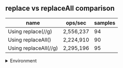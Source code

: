 ## replace vs replaceAll comparison

|name|ops/sec|samples|
|-|-|-|
|Using replace(//g)|2,556,237|94|
|Using replaceAll()|2,224,910|90|
|Using replaceAll(//g)|2,295,196|95|


<details>
<summary>Environment</summary>

* __Machine:__ linux x64 | 2 vCPUs | 6.8GB Mem
* __Run:__ Tue Oct 10 2023 21:36:07 GMT+0000 (Coordinated Universal Time)
</details>

<!--
{"environment":{"platform":"linux","arch":"x64","cpus":2,"totalMemory":6.759754180908203},"benchmarks":"[{\"timeStamp\":1696973756433,\"currentTarget\":{\"0\":{\"name\":\"Using replace(//g)\",\"options\":{\"async\":false,\"defer\":false,\"delay\":0.005,\"initCount\":1,\"maxTime\":5,\"minSamples\":5,\"minTime\":0.05},\"async\":false,\"defer\":false,\"delay\":0.005,\"initCount\":1,\"maxTime\":5,\"minSamples\":5,\"minTime\":0.05,\"id\":1,\"stats\":{\"moe\":4.36180747830672e-9,\"rme\":1.1149813019951818,\"sem\":2.2254119787279184e-9,\"deviation\":2.1576169647464694e-8,\"mean\":3.912000560459236e-7,\"sample\":[3.924572403675861e-7,3.952004697440731e-7,4.001100326084478e-7,3.8205740302977323e-7,3.8675640957426595e-7,3.8204676157827925e-7,3.89910110139023e-7,3.924207553910353e-7,3.9434611320984184e-7,3.875362759480393e-7,3.8283423658987084e-7,3.846661016562659e-7,3.8564968341681806e-7,3.8911495808028216e-7,3.880368042200956e-7,3.9358782617949086e-7,5.593137023890058e-7,3.8233604183610644e-7,3.996815773671529e-7,3.870304345512728e-7,3.8568200302521263e-7,3.831896306656228e-7,3.8024194860178927e-7,3.8721742005609566e-7,3.84691587932594e-7,3.8689968911759564e-7,3.8827395656767584e-7,3.8734054925091785e-7,3.8083558957441794e-7,3.838676431465252e-7,3.880132410060732e-7,3.8439438739444063e-7,3.813600611123357e-7,3.881736152811243e-7,3.8699850259575404e-7,3.83572092775908e-7,3.81144816111951e-7,3.89463636432701e-7,3.864149313601106e-7,3.812830835150309e-7,3.823725090975393e-7,3.916911091020976e-7,3.8363818763342426e-7,3.8207090382818374e-7,3.889075355734679e-7,3.800933836768493e-7,3.8553473671429766e-7,3.861213261798341e-7,3.892394727456233e-7,3.8499594769952267e-7,3.805854663560409e-7,3.833552896180669e-7,3.9036105693709825e-7,3.838531079019859e-7,3.814141390379201e-7,3.810445828938282e-7,3.812965160839904e-7,3.842226716346555e-7,3.880708317839987e-7,3.813974517556175e-7,3.848525235815051e-7,3.9069798978577445e-7,3.8921215386600093e-7,3.857191315631711e-7,3.890535450040599e-7,3.880108820203829e-7,4.256531944117714e-7,3.8076152894662953e-7,3.8414526814239206e-7,3.8396351918329016e-7,3.815453492070705e-7,3.8156958392026775e-7,3.8811446357977006e-7,3.8026924009027434e-7,3.820035367534572e-7,4.126596385998394e-7,4.461163569167386e-7,3.9340973326668786e-7,3.953515396616228e-7,3.892550021962709e-7,3.9476384786658787e-7,3.963194135199406e-7,3.880220611623574e-7,4.713499568319171e-7,4.026158797958225e-7,3.961694612320322e-7,3.9127935808303416e-7,3.9976679389891096e-7,3.896404856030657e-7,3.821830250980749e-7,3.9620201905454324e-7,3.8366739370806254e-7,3.863188227988065e-7,3.977250193120371e-7],\"variance\":4.655310966561767e-16},\"times\":{\"cycle\":0.05165483780041584,\"elapsed\":5.41,\"period\":3.912000560459236e-7,\"timeStamp\":1696973751023},\"running\":false,\"count\":132042,\"cycles\":5,\"hz\":2556236.8525903495},\"1\":{\"name\":\"Using replaceAll()\",\"options\":{\"async\":false,\"defer\":false,\"delay\":0.005,\"initCount\":1,\"maxTime\":5,\"minSamples\":5,\"minTime\":0.05},\"async\":false,\"defer\":false,\"delay\":0.005,\"initCount\":1,\"maxTime\":5,\"minSamples\":5,\"minTime\":0.05,\"id\":2,\"stats\":{\"moe\":9.2045760897988e-9,\"rme\":2.0479353548836183,\"sem\":4.6962122907136736e-9,\"deviation\":4.455218164299606e-8,\"mean\":4.494563789745152e-7,\"sample\":[4.500254881515743e-7,4.4754975982318704e-7,4.5055397517133204e-7,4.558333912609505e-7,4.53637497883414e-7,4.471923998966215e-7,4.613547871490223e-7,4.90691499995577e-7,6.529741523437155e-7,5.139870761718577e-7,4.4448514334745724e-7,4.6686123402379905e-7,4.5800713089466725e-7,4.534209695901278e-7,4.446717584839136e-7,4.4493354781842224e-7,7.708562891141472e-7,4.580476773909211e-7,4.459101895107977e-7,4.457700396650507e-7,4.4503050683120316e-7,4.618978228294403e-7,4.4199834288232704e-7,4.4662592331423536e-7,4.6910714852357867e-7,5.667632172763332e-7,4.52287439400617e-7,4.453055178492728e-7,4.359826766038491e-7,4.385776987364009e-7,4.4040410947032725e-7,4.352287073627288e-7,4.3501032133943424e-7,4.336471419162507e-7,4.366560853438713e-7,4.352740137964503e-7,4.3634861168885193e-7,4.3729408451192454e-7,4.3557386127287855e-7,4.3518821928729893e-7,4.3412747850804215e-7,4.3803243725734884e-7,4.362350856211869e-7,4.3630961418469214e-7,4.400213186356073e-7,4.3478176996672213e-7,4.3415088567665003e-7,4.3769705872157517e-7,4.342107186780066e-7,4.3437181929985625e-7,4.358268434636504e-7,4.377564913131593e-7,4.391205678058582e-7,4.378275016888673e-7,4.332719867042118e-7,4.4266608110086373e-7,4.4952500279866006e-7,4.3547993145435604e-7,4.376861539521386e-7,4.36656238428617e-7,4.349133018161151e-7,4.368697977214601e-7,4.3310147510914775e-7,4.3487712590525893e-7,4.3777226657022056e-7,4.366312571581114e-7,4.3482202244094825e-7,4.3538606008938494e-7,4.3378005115089514e-7,4.368878813712573e-7,4.3942994307955944e-7,4.3656667269454997e-7,4.3354668595589315e-7,4.425902933856898e-7,4.3319964349376114e-7,4.399104514884566e-7,4.363591498962343e-7,4.353714295555728e-7,4.3674234243543704e-7,4.370850792666649e-7,4.323221559155063e-7,4.323763982536361e-7,4.3153852247969895e-7,4.35471311581286e-7,4.374338353698967e-7,4.380882912673194e-7,4.346696031069433e-7,4.3339254436952644e-7,4.4176102887356083e-7,4.414570427204698e-7],\"variance\":1.9848968891505153e-15},\"times\":{\"cycle\":0.05219402092117353,\"elapsed\":5.372,\"period\":4.494563789745152e-7,\"timeStamp\":1696973756444},\"running\":false,\"count\":116127,\"cycles\":5,\"hz\":2224910.0174784735},\"2\":{\"name\":\"Using replaceAll(//g)\",\"options\":{\"async\":false,\"defer\":false,\"delay\":0.005,\"initCount\":1,\"maxTime\":5,\"minSamples\":5,\"minTime\":0.05},\"async\":false,\"defer\":false,\"delay\":0.005,\"initCount\":1,\"maxTime\":5,\"minSamples\":5,\"minTime\":0.05,\"id\":3,\"stats\":{\"moe\":2.445069362832512e-9,\"rme\":0.5611914351673314,\"sem\":1.2474843687920979e-9,\"deviation\":1.21589735909804e-8,\"mean\":4.356925657825589e-7,\"sample\":[4.3322685288897313e-7,4.3501298443935133e-7,4.324221105960607e-7,4.3098234564284607e-7,4.3094391638254643e-7,4.3426039191376523e-7,4.3271408031132695e-7,4.351997193236216e-7,4.332039725178221e-7,4.3129949719323625e-7,4.31567259014361e-7,4.317751960649422e-7,4.294397851207201e-7,4.319900076010556e-7,4.479361084303393e-7,5.408481753196288e-7,4.4365728633774305e-7,4.359784522884302e-7,4.330900255361306e-7,4.3630384579251683e-7,4.349843281606299e-7,4.2927409918950544e-7,4.3271338896053427e-7,4.3355292982261357e-7,4.3980548130054914e-7,4.3042963899256124e-7,4.3185335941036306e-7,4.3257674076984173e-7,4.309036459445379e-7,4.3534729991715704e-7,4.4242828959167815e-7,4.3358623781909485e-7,4.3561633458309496e-7,4.306064275892697e-7,4.336178377131925e-7,4.3684104399217687e-7,4.304843068093501e-7,4.3726978623098664e-7,4.4727080255190497e-7,4.437033965615899e-7,4.449887521458036e-7,4.3109067461503643e-7,4.3063632792149563e-7,4.3115388294374367e-7,4.3313786094338495e-7,4.3243581378267817e-7,4.3055945477371917e-7,4.423855955725986e-7,4.327671941856195e-7,4.2982924100470583e-7,4.3309857458856084e-7,4.338988205553041e-7,4.341311310199933e-7,4.312153660890434e-7,4.3336162235564395e-7,4.2873518434694974e-7,4.3455815661590754e-7,4.350483820000171e-7,4.316304435087839e-7,4.368393444303051e-7,4.473937859235283e-7,4.436009189590824e-7,4.4248893576680986e-7,4.5930703994397423e-7,4.444097054377439e-7,4.4772088752999855e-7,4.294713935553297e-7,4.3130846620946464e-7,4.339944828293008e-7,4.343309789988812e-7,4.4316108259529075e-7,4.3064058963694285e-7,4.3056799528563746e-7,4.309634295279659e-7,4.3450435139082237e-7,4.3287652127868546e-7,4.3033142310550096e-7,4.3524823851941685e-7,4.310232131113939e-7,4.2787344669439484e-7,4.320301480070715e-7,4.317098788101359e-7,4.3560863958185653e-7,4.3601688459206246e-7,4.3165179478857965e-7,4.3516197080853026e-7,4.3325486595666544e-7,4.3063888153455917e-7,4.335606077428281e-7,4.3130845766895266e-7,4.282287319901955e-7,4.3111801279368687e-7,4.3102406716258574e-7,4.328525993048023e-7,4.2919211027508986e-7],\"variance\":1.4784063878615878e-16},\"times\":{\"cycle\":0.051014806834914043,\"elapsed\":5.509,\"period\":4.356925657825589e-7,\"timeStamp\":1696973761816},\"running\":false,\"count\":117089,\"cycles\":8,\"hz\":2295196.3805117346},\"options\":{},\"events\":{\"start\":[null],\"cycle\":[null,null],\"complete\":[null,null]},\"length\":3,\"running\":false},\"type\":\"cycle\",\"target\":{\"name\":\"Using replace(//g)\",\"options\":{\"async\":false,\"defer\":false,\"delay\":0.005,\"initCount\":1,\"maxTime\":5,\"minSamples\":5,\"minTime\":0.05},\"async\":false,\"defer\":false,\"delay\":0.005,\"initCount\":1,\"maxTime\":5,\"minSamples\":5,\"minTime\":0.05,\"id\":1,\"stats\":{\"moe\":4.36180747830672e-9,\"rme\":1.1149813019951818,\"sem\":2.2254119787279184e-9,\"deviation\":2.1576169647464694e-8,\"mean\":3.912000560459236e-7,\"sample\":[3.924572403675861e-7,3.952004697440731e-7,4.001100326084478e-7,3.8205740302977323e-7,3.8675640957426595e-7,3.8204676157827925e-7,3.89910110139023e-7,3.924207553910353e-7,3.9434611320984184e-7,3.875362759480393e-7,3.8283423658987084e-7,3.846661016562659e-7,3.8564968341681806e-7,3.8911495808028216e-7,3.880368042200956e-7,3.9358782617949086e-7,5.593137023890058e-7,3.8233604183610644e-7,3.996815773671529e-7,3.870304345512728e-7,3.8568200302521263e-7,3.831896306656228e-7,3.8024194860178927e-7,3.8721742005609566e-7,3.84691587932594e-7,3.8689968911759564e-7,3.8827395656767584e-7,3.8734054925091785e-7,3.8083558957441794e-7,3.838676431465252e-7,3.880132410060732e-7,3.8439438739444063e-7,3.813600611123357e-7,3.881736152811243e-7,3.8699850259575404e-7,3.83572092775908e-7,3.81144816111951e-7,3.89463636432701e-7,3.864149313601106e-7,3.812830835150309e-7,3.823725090975393e-7,3.916911091020976e-7,3.8363818763342426e-7,3.8207090382818374e-7,3.889075355734679e-7,3.800933836768493e-7,3.8553473671429766e-7,3.861213261798341e-7,3.892394727456233e-7,3.8499594769952267e-7,3.805854663560409e-7,3.833552896180669e-7,3.9036105693709825e-7,3.838531079019859e-7,3.814141390379201e-7,3.810445828938282e-7,3.812965160839904e-7,3.842226716346555e-7,3.880708317839987e-7,3.813974517556175e-7,3.848525235815051e-7,3.9069798978577445e-7,3.8921215386600093e-7,3.857191315631711e-7,3.890535450040599e-7,3.880108820203829e-7,4.256531944117714e-7,3.8076152894662953e-7,3.8414526814239206e-7,3.8396351918329016e-7,3.815453492070705e-7,3.8156958392026775e-7,3.8811446357977006e-7,3.8026924009027434e-7,3.820035367534572e-7,4.126596385998394e-7,4.461163569167386e-7,3.9340973326668786e-7,3.953515396616228e-7,3.892550021962709e-7,3.9476384786658787e-7,3.963194135199406e-7,3.880220611623574e-7,4.713499568319171e-7,4.026158797958225e-7,3.961694612320322e-7,3.9127935808303416e-7,3.9976679389891096e-7,3.896404856030657e-7,3.821830250980749e-7,3.9620201905454324e-7,3.8366739370806254e-7,3.863188227988065e-7,3.977250193120371e-7],\"variance\":4.655310966561767e-16},\"times\":{\"cycle\":0.05165483780041584,\"elapsed\":5.41,\"period\":3.912000560459236e-7,\"timeStamp\":1696973751023},\"running\":false,\"count\":132042,\"cycles\":5,\"hz\":2556236.8525903495},\"aborted\":false},{\"timeStamp\":1696973761816,\"currentTarget\":{\"0\":{\"name\":\"Using replace(//g)\",\"options\":{\"async\":false,\"defer\":false,\"delay\":0.005,\"initCount\":1,\"maxTime\":5,\"minSamples\":5,\"minTime\":0.05},\"async\":false,\"defer\":false,\"delay\":0.005,\"initCount\":1,\"maxTime\":5,\"minSamples\":5,\"minTime\":0.05,\"id\":1,\"stats\":{\"moe\":4.36180747830672e-9,\"rme\":1.1149813019951818,\"sem\":2.2254119787279184e-9,\"deviation\":2.1576169647464694e-8,\"mean\":3.912000560459236e-7,\"sample\":[3.924572403675861e-7,3.952004697440731e-7,4.001100326084478e-7,3.8205740302977323e-7,3.8675640957426595e-7,3.8204676157827925e-7,3.89910110139023e-7,3.924207553910353e-7,3.9434611320984184e-7,3.875362759480393e-7,3.8283423658987084e-7,3.846661016562659e-7,3.8564968341681806e-7,3.8911495808028216e-7,3.880368042200956e-7,3.9358782617949086e-7,5.593137023890058e-7,3.8233604183610644e-7,3.996815773671529e-7,3.870304345512728e-7,3.8568200302521263e-7,3.831896306656228e-7,3.8024194860178927e-7,3.8721742005609566e-7,3.84691587932594e-7,3.8689968911759564e-7,3.8827395656767584e-7,3.8734054925091785e-7,3.8083558957441794e-7,3.838676431465252e-7,3.880132410060732e-7,3.8439438739444063e-7,3.813600611123357e-7,3.881736152811243e-7,3.8699850259575404e-7,3.83572092775908e-7,3.81144816111951e-7,3.89463636432701e-7,3.864149313601106e-7,3.812830835150309e-7,3.823725090975393e-7,3.916911091020976e-7,3.8363818763342426e-7,3.8207090382818374e-7,3.889075355734679e-7,3.800933836768493e-7,3.8553473671429766e-7,3.861213261798341e-7,3.892394727456233e-7,3.8499594769952267e-7,3.805854663560409e-7,3.833552896180669e-7,3.9036105693709825e-7,3.838531079019859e-7,3.814141390379201e-7,3.810445828938282e-7,3.812965160839904e-7,3.842226716346555e-7,3.880708317839987e-7,3.813974517556175e-7,3.848525235815051e-7,3.9069798978577445e-7,3.8921215386600093e-7,3.857191315631711e-7,3.890535450040599e-7,3.880108820203829e-7,4.256531944117714e-7,3.8076152894662953e-7,3.8414526814239206e-7,3.8396351918329016e-7,3.815453492070705e-7,3.8156958392026775e-7,3.8811446357977006e-7,3.8026924009027434e-7,3.820035367534572e-7,4.126596385998394e-7,4.461163569167386e-7,3.9340973326668786e-7,3.953515396616228e-7,3.892550021962709e-7,3.9476384786658787e-7,3.963194135199406e-7,3.880220611623574e-7,4.713499568319171e-7,4.026158797958225e-7,3.961694612320322e-7,3.9127935808303416e-7,3.9976679389891096e-7,3.896404856030657e-7,3.821830250980749e-7,3.9620201905454324e-7,3.8366739370806254e-7,3.863188227988065e-7,3.977250193120371e-7],\"variance\":4.655310966561767e-16},\"times\":{\"cycle\":0.05165483780041584,\"elapsed\":5.41,\"period\":3.912000560459236e-7,\"timeStamp\":1696973751023},\"running\":false,\"count\":132042,\"cycles\":5,\"hz\":2556236.8525903495},\"1\":{\"name\":\"Using replaceAll()\",\"options\":{\"async\":false,\"defer\":false,\"delay\":0.005,\"initCount\":1,\"maxTime\":5,\"minSamples\":5,\"minTime\":0.05},\"async\":false,\"defer\":false,\"delay\":0.005,\"initCount\":1,\"maxTime\":5,\"minSamples\":5,\"minTime\":0.05,\"id\":2,\"stats\":{\"moe\":9.2045760897988e-9,\"rme\":2.0479353548836183,\"sem\":4.6962122907136736e-9,\"deviation\":4.455218164299606e-8,\"mean\":4.494563789745152e-7,\"sample\":[4.500254881515743e-7,4.4754975982318704e-7,4.5055397517133204e-7,4.558333912609505e-7,4.53637497883414e-7,4.471923998966215e-7,4.613547871490223e-7,4.90691499995577e-7,6.529741523437155e-7,5.139870761718577e-7,4.4448514334745724e-7,4.6686123402379905e-7,4.5800713089466725e-7,4.534209695901278e-7,4.446717584839136e-7,4.4493354781842224e-7,7.708562891141472e-7,4.580476773909211e-7,4.459101895107977e-7,4.457700396650507e-7,4.4503050683120316e-7,4.618978228294403e-7,4.4199834288232704e-7,4.4662592331423536e-7,4.6910714852357867e-7,5.667632172763332e-7,4.52287439400617e-7,4.453055178492728e-7,4.359826766038491e-7,4.385776987364009e-7,4.4040410947032725e-7,4.352287073627288e-7,4.3501032133943424e-7,4.336471419162507e-7,4.366560853438713e-7,4.352740137964503e-7,4.3634861168885193e-7,4.3729408451192454e-7,4.3557386127287855e-7,4.3518821928729893e-7,4.3412747850804215e-7,4.3803243725734884e-7,4.362350856211869e-7,4.3630961418469214e-7,4.400213186356073e-7,4.3478176996672213e-7,4.3415088567665003e-7,4.3769705872157517e-7,4.342107186780066e-7,4.3437181929985625e-7,4.358268434636504e-7,4.377564913131593e-7,4.391205678058582e-7,4.378275016888673e-7,4.332719867042118e-7,4.4266608110086373e-7,4.4952500279866006e-7,4.3547993145435604e-7,4.376861539521386e-7,4.36656238428617e-7,4.349133018161151e-7,4.368697977214601e-7,4.3310147510914775e-7,4.3487712590525893e-7,4.3777226657022056e-7,4.366312571581114e-7,4.3482202244094825e-7,4.3538606008938494e-7,4.3378005115089514e-7,4.368878813712573e-7,4.3942994307955944e-7,4.3656667269454997e-7,4.3354668595589315e-7,4.425902933856898e-7,4.3319964349376114e-7,4.399104514884566e-7,4.363591498962343e-7,4.353714295555728e-7,4.3674234243543704e-7,4.370850792666649e-7,4.323221559155063e-7,4.323763982536361e-7,4.3153852247969895e-7,4.35471311581286e-7,4.374338353698967e-7,4.380882912673194e-7,4.346696031069433e-7,4.3339254436952644e-7,4.4176102887356083e-7,4.414570427204698e-7],\"variance\":1.9848968891505153e-15},\"times\":{\"cycle\":0.05219402092117353,\"elapsed\":5.372,\"period\":4.494563789745152e-7,\"timeStamp\":1696973756444},\"running\":false,\"count\":116127,\"cycles\":5,\"hz\":2224910.0174784735},\"2\":{\"name\":\"Using replaceAll(//g)\",\"options\":{\"async\":false,\"defer\":false,\"delay\":0.005,\"initCount\":1,\"maxTime\":5,\"minSamples\":5,\"minTime\":0.05},\"async\":false,\"defer\":false,\"delay\":0.005,\"initCount\":1,\"maxTime\":5,\"minSamples\":5,\"minTime\":0.05,\"id\":3,\"stats\":{\"moe\":2.445069362832512e-9,\"rme\":0.5611914351673314,\"sem\":1.2474843687920979e-9,\"deviation\":1.21589735909804e-8,\"mean\":4.356925657825589e-7,\"sample\":[4.3322685288897313e-7,4.3501298443935133e-7,4.324221105960607e-7,4.3098234564284607e-7,4.3094391638254643e-7,4.3426039191376523e-7,4.3271408031132695e-7,4.351997193236216e-7,4.332039725178221e-7,4.3129949719323625e-7,4.31567259014361e-7,4.317751960649422e-7,4.294397851207201e-7,4.319900076010556e-7,4.479361084303393e-7,5.408481753196288e-7,4.4365728633774305e-7,4.359784522884302e-7,4.330900255361306e-7,4.3630384579251683e-7,4.349843281606299e-7,4.2927409918950544e-7,4.3271338896053427e-7,4.3355292982261357e-7,4.3980548130054914e-7,4.3042963899256124e-7,4.3185335941036306e-7,4.3257674076984173e-7,4.309036459445379e-7,4.3534729991715704e-7,4.4242828959167815e-7,4.3358623781909485e-7,4.3561633458309496e-7,4.306064275892697e-7,4.336178377131925e-7,4.3684104399217687e-7,4.304843068093501e-7,4.3726978623098664e-7,4.4727080255190497e-7,4.437033965615899e-7,4.449887521458036e-7,4.3109067461503643e-7,4.3063632792149563e-7,4.3115388294374367e-7,4.3313786094338495e-7,4.3243581378267817e-7,4.3055945477371917e-7,4.423855955725986e-7,4.327671941856195e-7,4.2982924100470583e-7,4.3309857458856084e-7,4.338988205553041e-7,4.341311310199933e-7,4.312153660890434e-7,4.3336162235564395e-7,4.2873518434694974e-7,4.3455815661590754e-7,4.350483820000171e-7,4.316304435087839e-7,4.368393444303051e-7,4.473937859235283e-7,4.436009189590824e-7,4.4248893576680986e-7,4.5930703994397423e-7,4.444097054377439e-7,4.4772088752999855e-7,4.294713935553297e-7,4.3130846620946464e-7,4.339944828293008e-7,4.343309789988812e-7,4.4316108259529075e-7,4.3064058963694285e-7,4.3056799528563746e-7,4.309634295279659e-7,4.3450435139082237e-7,4.3287652127868546e-7,4.3033142310550096e-7,4.3524823851941685e-7,4.310232131113939e-7,4.2787344669439484e-7,4.320301480070715e-7,4.317098788101359e-7,4.3560863958185653e-7,4.3601688459206246e-7,4.3165179478857965e-7,4.3516197080853026e-7,4.3325486595666544e-7,4.3063888153455917e-7,4.335606077428281e-7,4.3130845766895266e-7,4.282287319901955e-7,4.3111801279368687e-7,4.3102406716258574e-7,4.328525993048023e-7,4.2919211027508986e-7],\"variance\":1.4784063878615878e-16},\"times\":{\"cycle\":0.051014806834914043,\"elapsed\":5.509,\"period\":4.356925657825589e-7,\"timeStamp\":1696973761816},\"running\":false,\"count\":117089,\"cycles\":8,\"hz\":2295196.3805117346},\"options\":{},\"events\":{\"start\":[null],\"cycle\":[null,null],\"complete\":[null,null]},\"length\":3,\"running\":false},\"type\":\"cycle\",\"target\":{\"name\":\"Using replaceAll()\",\"options\":{\"async\":false,\"defer\":false,\"delay\":0.005,\"initCount\":1,\"maxTime\":5,\"minSamples\":5,\"minTime\":0.05},\"async\":false,\"defer\":false,\"delay\":0.005,\"initCount\":1,\"maxTime\":5,\"minSamples\":5,\"minTime\":0.05,\"id\":2,\"stats\":{\"moe\":9.2045760897988e-9,\"rme\":2.0479353548836183,\"sem\":4.6962122907136736e-9,\"deviation\":4.455218164299606e-8,\"mean\":4.494563789745152e-7,\"sample\":[4.500254881515743e-7,4.4754975982318704e-7,4.5055397517133204e-7,4.558333912609505e-7,4.53637497883414e-7,4.471923998966215e-7,4.613547871490223e-7,4.90691499995577e-7,6.529741523437155e-7,5.139870761718577e-7,4.4448514334745724e-7,4.6686123402379905e-7,4.5800713089466725e-7,4.534209695901278e-7,4.446717584839136e-7,4.4493354781842224e-7,7.708562891141472e-7,4.580476773909211e-7,4.459101895107977e-7,4.457700396650507e-7,4.4503050683120316e-7,4.618978228294403e-7,4.4199834288232704e-7,4.4662592331423536e-7,4.6910714852357867e-7,5.667632172763332e-7,4.52287439400617e-7,4.453055178492728e-7,4.359826766038491e-7,4.385776987364009e-7,4.4040410947032725e-7,4.352287073627288e-7,4.3501032133943424e-7,4.336471419162507e-7,4.366560853438713e-7,4.352740137964503e-7,4.3634861168885193e-7,4.3729408451192454e-7,4.3557386127287855e-7,4.3518821928729893e-7,4.3412747850804215e-7,4.3803243725734884e-7,4.362350856211869e-7,4.3630961418469214e-7,4.400213186356073e-7,4.3478176996672213e-7,4.3415088567665003e-7,4.3769705872157517e-7,4.342107186780066e-7,4.3437181929985625e-7,4.358268434636504e-7,4.377564913131593e-7,4.391205678058582e-7,4.378275016888673e-7,4.332719867042118e-7,4.4266608110086373e-7,4.4952500279866006e-7,4.3547993145435604e-7,4.376861539521386e-7,4.36656238428617e-7,4.349133018161151e-7,4.368697977214601e-7,4.3310147510914775e-7,4.3487712590525893e-7,4.3777226657022056e-7,4.366312571581114e-7,4.3482202244094825e-7,4.3538606008938494e-7,4.3378005115089514e-7,4.368878813712573e-7,4.3942994307955944e-7,4.3656667269454997e-7,4.3354668595589315e-7,4.425902933856898e-7,4.3319964349376114e-7,4.399104514884566e-7,4.363591498962343e-7,4.353714295555728e-7,4.3674234243543704e-7,4.370850792666649e-7,4.323221559155063e-7,4.323763982536361e-7,4.3153852247969895e-7,4.35471311581286e-7,4.374338353698967e-7,4.380882912673194e-7,4.346696031069433e-7,4.3339254436952644e-7,4.4176102887356083e-7,4.414570427204698e-7],\"variance\":1.9848968891505153e-15},\"times\":{\"cycle\":0.05219402092117353,\"elapsed\":5.372,\"period\":4.494563789745152e-7,\"timeStamp\":1696973756444},\"running\":false,\"count\":116127,\"cycles\":5,\"hz\":2224910.0174784735},\"aborted\":false},{\"timeStamp\":1696973767325,\"currentTarget\":{\"0\":{\"name\":\"Using replace(//g)\",\"options\":{\"async\":false,\"defer\":false,\"delay\":0.005,\"initCount\":1,\"maxTime\":5,\"minSamples\":5,\"minTime\":0.05},\"async\":false,\"defer\":false,\"delay\":0.005,\"initCount\":1,\"maxTime\":5,\"minSamples\":5,\"minTime\":0.05,\"id\":1,\"stats\":{\"moe\":4.36180747830672e-9,\"rme\":1.1149813019951818,\"sem\":2.2254119787279184e-9,\"deviation\":2.1576169647464694e-8,\"mean\":3.912000560459236e-7,\"sample\":[3.924572403675861e-7,3.952004697440731e-7,4.001100326084478e-7,3.8205740302977323e-7,3.8675640957426595e-7,3.8204676157827925e-7,3.89910110139023e-7,3.924207553910353e-7,3.9434611320984184e-7,3.875362759480393e-7,3.8283423658987084e-7,3.846661016562659e-7,3.8564968341681806e-7,3.8911495808028216e-7,3.880368042200956e-7,3.9358782617949086e-7,5.593137023890058e-7,3.8233604183610644e-7,3.996815773671529e-7,3.870304345512728e-7,3.8568200302521263e-7,3.831896306656228e-7,3.8024194860178927e-7,3.8721742005609566e-7,3.84691587932594e-7,3.8689968911759564e-7,3.8827395656767584e-7,3.8734054925091785e-7,3.8083558957441794e-7,3.838676431465252e-7,3.880132410060732e-7,3.8439438739444063e-7,3.813600611123357e-7,3.881736152811243e-7,3.8699850259575404e-7,3.83572092775908e-7,3.81144816111951e-7,3.89463636432701e-7,3.864149313601106e-7,3.812830835150309e-7,3.823725090975393e-7,3.916911091020976e-7,3.8363818763342426e-7,3.8207090382818374e-7,3.889075355734679e-7,3.800933836768493e-7,3.8553473671429766e-7,3.861213261798341e-7,3.892394727456233e-7,3.8499594769952267e-7,3.805854663560409e-7,3.833552896180669e-7,3.9036105693709825e-7,3.838531079019859e-7,3.814141390379201e-7,3.810445828938282e-7,3.812965160839904e-7,3.842226716346555e-7,3.880708317839987e-7,3.813974517556175e-7,3.848525235815051e-7,3.9069798978577445e-7,3.8921215386600093e-7,3.857191315631711e-7,3.890535450040599e-7,3.880108820203829e-7,4.256531944117714e-7,3.8076152894662953e-7,3.8414526814239206e-7,3.8396351918329016e-7,3.815453492070705e-7,3.8156958392026775e-7,3.8811446357977006e-7,3.8026924009027434e-7,3.820035367534572e-7,4.126596385998394e-7,4.461163569167386e-7,3.9340973326668786e-7,3.953515396616228e-7,3.892550021962709e-7,3.9476384786658787e-7,3.963194135199406e-7,3.880220611623574e-7,4.713499568319171e-7,4.026158797958225e-7,3.961694612320322e-7,3.9127935808303416e-7,3.9976679389891096e-7,3.896404856030657e-7,3.821830250980749e-7,3.9620201905454324e-7,3.8366739370806254e-7,3.863188227988065e-7,3.977250193120371e-7],\"variance\":4.655310966561767e-16},\"times\":{\"cycle\":0.05165483780041584,\"elapsed\":5.41,\"period\":3.912000560459236e-7,\"timeStamp\":1696973751023},\"running\":false,\"count\":132042,\"cycles\":5,\"hz\":2556236.8525903495},\"1\":{\"name\":\"Using replaceAll()\",\"options\":{\"async\":false,\"defer\":false,\"delay\":0.005,\"initCount\":1,\"maxTime\":5,\"minSamples\":5,\"minTime\":0.05},\"async\":false,\"defer\":false,\"delay\":0.005,\"initCount\":1,\"maxTime\":5,\"minSamples\":5,\"minTime\":0.05,\"id\":2,\"stats\":{\"moe\":9.2045760897988e-9,\"rme\":2.0479353548836183,\"sem\":4.6962122907136736e-9,\"deviation\":4.455218164299606e-8,\"mean\":4.494563789745152e-7,\"sample\":[4.500254881515743e-7,4.4754975982318704e-7,4.5055397517133204e-7,4.558333912609505e-7,4.53637497883414e-7,4.471923998966215e-7,4.613547871490223e-7,4.90691499995577e-7,6.529741523437155e-7,5.139870761718577e-7,4.4448514334745724e-7,4.6686123402379905e-7,4.5800713089466725e-7,4.534209695901278e-7,4.446717584839136e-7,4.4493354781842224e-7,7.708562891141472e-7,4.580476773909211e-7,4.459101895107977e-7,4.457700396650507e-7,4.4503050683120316e-7,4.618978228294403e-7,4.4199834288232704e-7,4.4662592331423536e-7,4.6910714852357867e-7,5.667632172763332e-7,4.52287439400617e-7,4.453055178492728e-7,4.359826766038491e-7,4.385776987364009e-7,4.4040410947032725e-7,4.352287073627288e-7,4.3501032133943424e-7,4.336471419162507e-7,4.366560853438713e-7,4.352740137964503e-7,4.3634861168885193e-7,4.3729408451192454e-7,4.3557386127287855e-7,4.3518821928729893e-7,4.3412747850804215e-7,4.3803243725734884e-7,4.362350856211869e-7,4.3630961418469214e-7,4.400213186356073e-7,4.3478176996672213e-7,4.3415088567665003e-7,4.3769705872157517e-7,4.342107186780066e-7,4.3437181929985625e-7,4.358268434636504e-7,4.377564913131593e-7,4.391205678058582e-7,4.378275016888673e-7,4.332719867042118e-7,4.4266608110086373e-7,4.4952500279866006e-7,4.3547993145435604e-7,4.376861539521386e-7,4.36656238428617e-7,4.349133018161151e-7,4.368697977214601e-7,4.3310147510914775e-7,4.3487712590525893e-7,4.3777226657022056e-7,4.366312571581114e-7,4.3482202244094825e-7,4.3538606008938494e-7,4.3378005115089514e-7,4.368878813712573e-7,4.3942994307955944e-7,4.3656667269454997e-7,4.3354668595589315e-7,4.425902933856898e-7,4.3319964349376114e-7,4.399104514884566e-7,4.363591498962343e-7,4.353714295555728e-7,4.3674234243543704e-7,4.370850792666649e-7,4.323221559155063e-7,4.323763982536361e-7,4.3153852247969895e-7,4.35471311581286e-7,4.374338353698967e-7,4.380882912673194e-7,4.346696031069433e-7,4.3339254436952644e-7,4.4176102887356083e-7,4.414570427204698e-7],\"variance\":1.9848968891505153e-15},\"times\":{\"cycle\":0.05219402092117353,\"elapsed\":5.372,\"period\":4.494563789745152e-7,\"timeStamp\":1696973756444},\"running\":false,\"count\":116127,\"cycles\":5,\"hz\":2224910.0174784735},\"2\":{\"name\":\"Using replaceAll(//g)\",\"options\":{\"async\":false,\"defer\":false,\"delay\":0.005,\"initCount\":1,\"maxTime\":5,\"minSamples\":5,\"minTime\":0.05},\"async\":false,\"defer\":false,\"delay\":0.005,\"initCount\":1,\"maxTime\":5,\"minSamples\":5,\"minTime\":0.05,\"id\":3,\"stats\":{\"moe\":2.445069362832512e-9,\"rme\":0.5611914351673314,\"sem\":1.2474843687920979e-9,\"deviation\":1.21589735909804e-8,\"mean\":4.356925657825589e-7,\"sample\":[4.3322685288897313e-7,4.3501298443935133e-7,4.324221105960607e-7,4.3098234564284607e-7,4.3094391638254643e-7,4.3426039191376523e-7,4.3271408031132695e-7,4.351997193236216e-7,4.332039725178221e-7,4.3129949719323625e-7,4.31567259014361e-7,4.317751960649422e-7,4.294397851207201e-7,4.319900076010556e-7,4.479361084303393e-7,5.408481753196288e-7,4.4365728633774305e-7,4.359784522884302e-7,4.330900255361306e-7,4.3630384579251683e-7,4.349843281606299e-7,4.2927409918950544e-7,4.3271338896053427e-7,4.3355292982261357e-7,4.3980548130054914e-7,4.3042963899256124e-7,4.3185335941036306e-7,4.3257674076984173e-7,4.309036459445379e-7,4.3534729991715704e-7,4.4242828959167815e-7,4.3358623781909485e-7,4.3561633458309496e-7,4.306064275892697e-7,4.336178377131925e-7,4.3684104399217687e-7,4.304843068093501e-7,4.3726978623098664e-7,4.4727080255190497e-7,4.437033965615899e-7,4.449887521458036e-7,4.3109067461503643e-7,4.3063632792149563e-7,4.3115388294374367e-7,4.3313786094338495e-7,4.3243581378267817e-7,4.3055945477371917e-7,4.423855955725986e-7,4.327671941856195e-7,4.2982924100470583e-7,4.3309857458856084e-7,4.338988205553041e-7,4.341311310199933e-7,4.312153660890434e-7,4.3336162235564395e-7,4.2873518434694974e-7,4.3455815661590754e-7,4.350483820000171e-7,4.316304435087839e-7,4.368393444303051e-7,4.473937859235283e-7,4.436009189590824e-7,4.4248893576680986e-7,4.5930703994397423e-7,4.444097054377439e-7,4.4772088752999855e-7,4.294713935553297e-7,4.3130846620946464e-7,4.339944828293008e-7,4.343309789988812e-7,4.4316108259529075e-7,4.3064058963694285e-7,4.3056799528563746e-7,4.309634295279659e-7,4.3450435139082237e-7,4.3287652127868546e-7,4.3033142310550096e-7,4.3524823851941685e-7,4.310232131113939e-7,4.2787344669439484e-7,4.320301480070715e-7,4.317098788101359e-7,4.3560863958185653e-7,4.3601688459206246e-7,4.3165179478857965e-7,4.3516197080853026e-7,4.3325486595666544e-7,4.3063888153455917e-7,4.335606077428281e-7,4.3130845766895266e-7,4.282287319901955e-7,4.3111801279368687e-7,4.3102406716258574e-7,4.328525993048023e-7,4.2919211027508986e-7],\"variance\":1.4784063878615878e-16},\"times\":{\"cycle\":0.051014806834914043,\"elapsed\":5.509,\"period\":4.356925657825589e-7,\"timeStamp\":1696973761816},\"running\":false,\"count\":117089,\"cycles\":8,\"hz\":2295196.3805117346},\"options\":{},\"events\":{\"start\":[null],\"cycle\":[null,null],\"complete\":[null,null]},\"length\":3,\"running\":false},\"type\":\"cycle\",\"target\":{\"name\":\"Using replaceAll(//g)\",\"options\":{\"async\":false,\"defer\":false,\"delay\":0.005,\"initCount\":1,\"maxTime\":5,\"minSamples\":5,\"minTime\":0.05},\"async\":false,\"defer\":false,\"delay\":0.005,\"initCount\":1,\"maxTime\":5,\"minSamples\":5,\"minTime\":0.05,\"id\":3,\"stats\":{\"moe\":2.445069362832512e-9,\"rme\":0.5611914351673314,\"sem\":1.2474843687920979e-9,\"deviation\":1.21589735909804e-8,\"mean\":4.356925657825589e-7,\"sample\":[4.3322685288897313e-7,4.3501298443935133e-7,4.324221105960607e-7,4.3098234564284607e-7,4.3094391638254643e-7,4.3426039191376523e-7,4.3271408031132695e-7,4.351997193236216e-7,4.332039725178221e-7,4.3129949719323625e-7,4.31567259014361e-7,4.317751960649422e-7,4.294397851207201e-7,4.319900076010556e-7,4.479361084303393e-7,5.408481753196288e-7,4.4365728633774305e-7,4.359784522884302e-7,4.330900255361306e-7,4.3630384579251683e-7,4.349843281606299e-7,4.2927409918950544e-7,4.3271338896053427e-7,4.3355292982261357e-7,4.3980548130054914e-7,4.3042963899256124e-7,4.3185335941036306e-7,4.3257674076984173e-7,4.309036459445379e-7,4.3534729991715704e-7,4.4242828959167815e-7,4.3358623781909485e-7,4.3561633458309496e-7,4.306064275892697e-7,4.336178377131925e-7,4.3684104399217687e-7,4.304843068093501e-7,4.3726978623098664e-7,4.4727080255190497e-7,4.437033965615899e-7,4.449887521458036e-7,4.3109067461503643e-7,4.3063632792149563e-7,4.3115388294374367e-7,4.3313786094338495e-7,4.3243581378267817e-7,4.3055945477371917e-7,4.423855955725986e-7,4.327671941856195e-7,4.2982924100470583e-7,4.3309857458856084e-7,4.338988205553041e-7,4.341311310199933e-7,4.312153660890434e-7,4.3336162235564395e-7,4.2873518434694974e-7,4.3455815661590754e-7,4.350483820000171e-7,4.316304435087839e-7,4.368393444303051e-7,4.473937859235283e-7,4.436009189590824e-7,4.4248893576680986e-7,4.5930703994397423e-7,4.444097054377439e-7,4.4772088752999855e-7,4.294713935553297e-7,4.3130846620946464e-7,4.339944828293008e-7,4.343309789988812e-7,4.4316108259529075e-7,4.3064058963694285e-7,4.3056799528563746e-7,4.309634295279659e-7,4.3450435139082237e-7,4.3287652127868546e-7,4.3033142310550096e-7,4.3524823851941685e-7,4.310232131113939e-7,4.2787344669439484e-7,4.320301480070715e-7,4.317098788101359e-7,4.3560863958185653e-7,4.3601688459206246e-7,4.3165179478857965e-7,4.3516197080853026e-7,4.3325486595666544e-7,4.3063888153455917e-7,4.335606077428281e-7,4.3130845766895266e-7,4.282287319901955e-7,4.3111801279368687e-7,4.3102406716258574e-7,4.328525993048023e-7,4.2919211027508986e-7],\"variance\":1.4784063878615878e-16},\"times\":{\"cycle\":0.051014806834914043,\"elapsed\":5.509,\"period\":4.356925657825589e-7,\"timeStamp\":1696973761816},\"running\":false,\"count\":117089,\"cycles\":8,\"hz\":2295196.3805117346},\"aborted\":false}]"}-->
